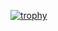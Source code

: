 [![trophy](https://github-profile-trophy.vercel.app/?username=SachinVarghese)](https://github.com/ryo-ma/github-profile-trophy)
